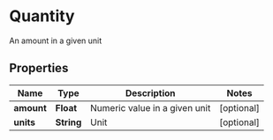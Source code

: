 

# Quantity

An amount in a given unit
## Properties

Name | Type | Description | Notes
------------ | ------------- | ------------- | -------------
**amount** | **Float** | Numeric value in a given unit |  [optional]
**units** | **String** | Unit |  [optional]



